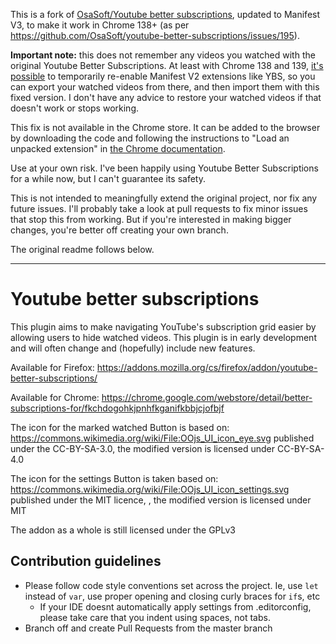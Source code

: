 This is a fork of [OsaSoft/Youtube better subscriptions](https://github.com/OsaSoft/youtube-better-subscriptions), updated to Manifest V3, to make it work in Chrome 138+ (as per https://github.com/OsaSoft/youtube-better-subscriptions/issues/195).

**Important note:** this does not remember any videos you watched with the original Youtube Better Subscriptions. At least with Chrome 138 and 139, [it's possible](https://www.neowin.net/guides/you-can-still-enable-ublock-origin-in-chrome-here-is-how/) to temporarily re-enable Manifest V2 extensions like YBS, so you can export your watched videos from there, and then import them with this fixed version. I don't have any advice to restore your watched videos if that doesn't work or stops working.

This fix is not available in the Chrome store. It can be added to the browser by downloading the code and following the instructions to "Load an unpacked extension" in [the Chrome documentation](https://developer.chrome.com/docs/extensions/get-started/tutorial/hello-world#load-unpacked).

Use at your own risk. I've been happily using Youtube Better Subscriptions for a while now, but I can't guarantee its safety.

This is not intended to meaningfully extend the original project, nor fix any future issues. I'll probably take a look at pull requests to fix minor issues that stop this from working. But if you're interested in making bigger changes, you're better off creating your own branch.

The original readme follows below.

---

# Youtube better subscriptions
This plugin aims to make navigating YouTube's subscription grid easier by allowing users to hide watched videos.
This plugin is in early development and will often change and (hopefully) include new features.

Available for Firefox: https://addons.mozilla.org/cs/firefox/addon/youtube-better-subscriptions/

Available for Chrome: https://chrome.google.com/webstore/detail/better-subscriptions-for/fkchdogohkjpnhfkganifkbbjcjofbjf


The icon for the marked watched Button is based on: https://commons.wikimedia.org/wiki/File:OOjs_UI_icon_eye.svg published under the CC-BY-SA-3.0, the modified version is licensed under CC-BY-SA-4.0

The icon for the settings Button is taken based on: https://commons.wikimedia.org/wiki/File:OOjs_UI_icon_settings.svg published under the MIT licence, , the modified version is licensed under MIT

The addon as a whole is still licensed under the GPLv3

## Contribution guidelines
- Please follow code style conventions set across the project. Ie, use `let` instead of `var`, use proper opening and closing curly braces for `if`s, etc
  - If your IDE doesnt automatically apply settings from .editorconfig, please take care that you indent using spaces, not tabs.
- Branch off and create Pull Requests from the master branch
